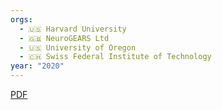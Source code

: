 ```yaml
---
orgs:
  - 🇺🇸 Harvard University
  - 🇬🇧 NeuroGEARS Ltd
  - 🇺🇸 University of Oregon
  - 🇨🇭 Swiss Federal Institute of Technology
year: "2020"
---
```


[PDF](pdfs/elife-61909-v3.pdf)

